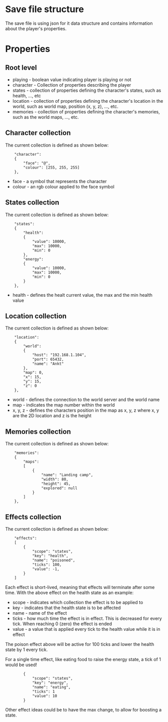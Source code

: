# Save file structure
The save file is using json for it data structure and contains information about
the player's properties.

# Properties

## Root level
- playing - boolean value indicating player is playing or not
- character - Collection of properties describing the player
- states - collection of properties defining the character's states, such as health, ..., etc
- location - collection of properties defining the character's location in the world, such as world map, position (x, y, z), ..., etc.
- memories - collection of properties defining the character's memories, such as the world maps, ..., etc.

## Character collection
The current collection is defined as shown below:
```
	"character":
	{
		"face": "@",
		"colour": [255, 255, 255]
	},
```
- face - a symbol that represents the character
- colour - an rgb colour applied to the face symbol

## States collection
The current collection is defined as shown below:
```
	"states":
	{
		"health":
		{
			"value": 10000,
			"max": 10000,
			"min": 0
		},
		"energy":
		{
			"value": 10000,
			"max": 10000,
			"min": 0
		}
	},
```
- health - defines the healt current value, the max and the min health value

## Location collection
The current collection is defined as shown below:
```
	"location":
	{
		"world":
		{
			"host": "192.168.1.104",
			"port": 65432,
			"name": "Ankt"
		},
		"map": 0,
		"x": 15,
		"y": 15,
		"z": 0
	},
```
- world - defines the connection to the world server and the world name
- map - indicates the map number within the world
- x, y, z - defines the characters position in the map as x, y, z where x, y are the 2D location and z is the height

## Memories collection
The current collection is defined as shown below:
```
	"memories":
	{
		"maps":
		[
			{
				"name": "Landing camp",
				"width": 80,
				"height": 45,
				"explored": null
			}
		]
	},
```

## Effects collection
The current collection is defined as shown below:
```
	"effects":
	[
		{
			"scope": "states",
			"key": "health",
			"name": "poisoned",
			"ticks": 100,
			"value": -1,
		}
	]
```
Each effect is short-lived, meaning that effects will terminate after some time.
With the above effect on the health state as an example:
- scope - indicates which collection the effect is to be applied to
- key - indicates that the health state is to be affected
- name - name of the effect
- ticks - how much time the effect is in effect. This is decreased for every tick. When reaching 0 (zero) the effect is ended
- value - a value that is applied every tick to the health value while it is in effect

The poison effect above will be active for 100 ticks and lower the health state by 1 every tick.

For a single time effect, like eating food to raise the energy state, a tick of 1 would be used!
```
		{
			"scope": "states",
			"key": "energy",
			"name": "eating",
			"ticks": 1
			"value": 10
		}
```
Other effect ideas could be to have the max change, to allow for boosting a state.